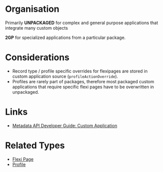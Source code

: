 # Organisation

Primarily **UNPACKAGED** for complex and general purpose applications that integrate many custom objects

**2GP** for specialized applications from a particular package.

# Considerations

- Record type / profile specific overrides for flexipages are stored in custom application source (`profileActionOverride`).
- Profiles are rarely part of packages, therefore most packaged custom applications that require specific flexi pages have to be overwritten in unpackaged.

# Links

- [Metadata API Developer Guide: Custom Application](https://developer.salesforce.com/docs/atlas.en-us.238.0.api_meta.meta/api_meta/meta_customapplication.htm)

# Related Types

- [Flexi Page](flexi-page.md)
- [Profile](profile.md)
